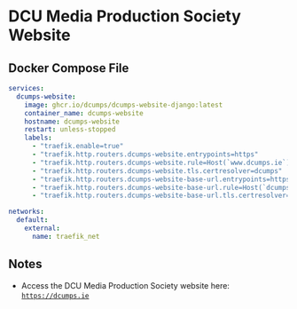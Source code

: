 # DCU Media Production Society Website

## Docker Compose File

```yaml
services:
  dcumps-website:
    image: ghcr.io/dcumps/dcumps-website-django:latest
    container_name: dcumps-website
    hostname: dcumps-website
    restart: unless-stopped
    labels:
      - "traefik.enable=true"
      - "traefik.http.routers.dcumps-website.entrypoints=https"
      - "traefik.http.routers.dcumps-website.rule=Host(`www.dcumps.ie`)"
      - "traefik.http.routers.dcumps-website.tls.certresolver=dcumps"
      - "traefik.http.routers.dcumps-website-base-url.entrypoints=https"
      - "traefik.http.routers.dcumps-website-base-url.rule=Host(`dcumps.ie`)"
      - "traefik.http.routers.dcumps-website-base-url.tls.certresolver=dcumps"

networks:
  default:
    external:
      name: traefik_net
```

## Notes

- Access the DCU Media Production Society website here: [`https://dcumps.ie`](https://dcumps.ie)